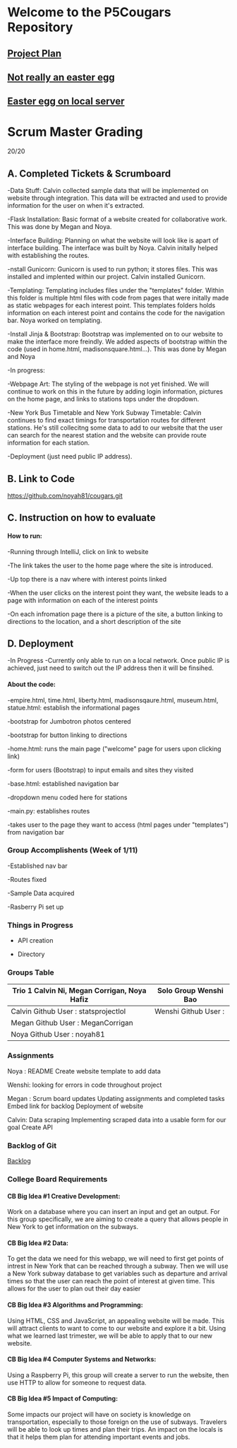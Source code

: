 # Welcome to the P5Cougars Repository
 


## [Project Plan](https://docs.google.com/document/d/12MikN6erqEzmTGDvZh2lsmTSRd4t44Dd1UiFS7VQ7ao/edit?usp=sharing)
## [Not really an easter egg](http://76.176.49.121/easter)
## [Easter egg on local server](http://127.0.01:5000/easter)
# Scrum Master Grading
20/20

## A. Completed Tickets & Scrumboard
-Data Stuff: Calvin collected sample data that will be implemented on website through integration. This data will be extracted and used to provide information for the user on when it's extracted.

-Flask Installation: Basic format of a website created for collaborative work. This was done by Megan and Noya. 

-Interface Building: Planning on what the website will look like is apart of interface building. The interface was built by Noya. Calvin initally helped with establishing the routes.

-nstall Gunicorn: Gunicorn is used to run python; it stores files. This was installed and implented within our project. Calvin installed Gunicorn. 

-Templating: Templating includes files under the "templates" folder. Within this folder is multiple html files with code from pages that were initally made as static webpages for each interest point. This templates folders holds information on each interest point and contains the code for the navigation bar. Noya worked on templating. 

-Install Jinja & Bootstrap: Bootstrap was implemented on to our website to make the interface more freindly. We added aspects of bootstrap within the code (used in home.html, madisonsquare.html...). This was done by Megan and Noya

-In progress:

   -Webpage Art: The styling of the webpage is not yet finished. We will continue to work on this in the future by adding login information, pictures on the home page, and links to stations tops under the dropdown. 

   -New York Bus Timetable and New York Subway Timetable: Calvin continues to find exact timings for transportation routes for different stations. He's still collecitng some data to add to our website that the user can search for the nearest station and the website can provide route information for each station.
   
   -Deployment (just need public IP address).

## B. Link to Code
https://github.com/noyah81/cougars.git

## C. Instruction on how to evaluate
#### How to run: 
-Running through IntelliJ, click on link to website

-The link takes the user to the home page where the site is introduced. 

-Up top there is a nav where with interest points linked

-When the user clicks on the interest point they want, the website leads to a page with information on each of the interest points

-On each infromation page there is a picture of the site, a button linking to directions to the location, and a short description of the site

## D. Deployment
-In Progress
-Currently only able to run on a local network. Once public IP is achieved, just need to switch out the IP address then it will be finsihed.

#### About the code:
-empire.html, time.html, liberty.html, madisonsqaure.html, museum.html, statue.html: establish the informational pages

   -bootstrap for Jumbotron photos centered 
   
   -bootstrap for button linking to directions
   
-home.html: runs the main page ("welcome" page for users upon clicking link)

   -form for users (Bootstrap) to input emails and sites they visited
   
-base.html: established navigation bar

   -dropdown menu coded here for stations
   
-main.py: establishes routes

   -takes user to the page they want to access (html pages under "templates") from navigation bar 

### Group Accomplishents (Week of 1/11)
-Established nav bar

-Routes fixed

-Sample Data acquired

-Rasberry Pi set up

### Things in Progress
- API creation

- Directory


### Groups Table

| Trio 1 Calvin Ni, Megan Corrigan, Noya Hafiz  | Solo Group Wenshi Bao |
| ------------- | ------------- |
| Calvin Github User : statsprojectlol | Wenshi Github User : |
| Megan  Github User : MeganCorrigan |  | 
| Noya Github User : noyah81| 


### Assignments

Noya :
README
Create website template to add data 

Wenshi: looking for errors in code throughout project


Megan :
Scrum board updates
Updating assignments and completed tasks
Embed link for backlog
Deployment of website

Calvin:
Data scraping
Implementing scraped data into a usable form for our goal
Create API



### Backlog of Git

[Backlog](https://github.com/noyah81/cougars/projects/1)


### **College Board Requirements**


#### CB Big Idea #1 Creative Development:

Work on a database where you can insert an input and get an output. For this group specifically, we are aiming to create a query that allows people in New York to get information on the subways. 

#### CB Big Idea #2 Data: 

To get the data we need for this webapp, we will need to first get points of intrest in New York that can be reached through a subway. Then we will use a New York subway database to get variables such as departure and arrival times so that the user can reach the point of interest at given time. This allows for the user to plan out their day easier

#### CB Big Idea #3 Algorithms and Programming:
 
Using HTML, CSS and JavaScript, an appealing website will be made. This will attract clients to want to come to our website and explore it a bit. Using what we learned last trimester, we will be able to apply that to our new website.

#### CB Big Idea #4 Computer Systems and Networks:
Using a Raspberry Pi, this group will create a server to run the website, then use HTTP to allow for someone to request data.

####  CB Big Idea #5 Impact of Computing:

Some impacts our project will have on society is knowledge on transportation, especially to those foreign on the use of subways. Travelers will be able to look up times and plan their trips. An impact on the locals is that it helps them plan for attending important events and jobs.
